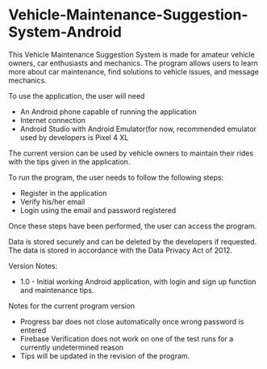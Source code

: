 # Vehicle-Maintenance-Suggestion-System-Android

This Vehicle Maintenance Suggestion System is made for amateur vehicle owners, car enthusiasts and mechanics.
The program allows users to learn more about car maintenance, find solutions to vehicle issues, and message mechanics.


To use the application, the user will need
- An Android phone capable of running the application
- Internet connection
- Android Studio with Android Emulator(for now, recommended emulator used by developers is Pixel 4 XL


The current version can be used by vehicle owners to maintain their rides with the tips given in the application.

To run the program, the user needs to follow the following steps:
- Register in the application
- Verify his/her email
- Login using the email and password registered

Once these steps have been performed, the user can access the program.


Data is stored securely and can be deleted by the developers if requested. 
The data is stored in accordance with the Data Privacy Act of 2012.


Version Notes:
- 1.0 - Initial working Android application, with login and sign up function and maintenance tips.

Notes for the current program version
- Progress bar does not close automatically once wrong password is entered
- Firebase Verification does not work on one of the test runs for a currently undetermined reason
- Tips will be updated in the revision of the program.
